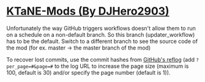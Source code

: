 # [KTaNE-Mods (By DJHero2903)](https://github.com/DJHero2903/KTaNE-Mods)

Unfortunately the way GitHub triggers workflows doesn't allow them to run on a schedule on a non-default branch. So this branch (updater_workflow) has to be the default. Switch to a different branch to see the source code of the mod (for ex. master -> the master branch of the mod)

To recover lost commits, use the commit hashes from [GitHub's reflog](https://api.github.com/repos/KtaneModules/KTaNE-Mods-DJHero2903/events) (add `?per_page=#&page=#` to the log URL to increase the page size (maximum is 100, default is 30) and/or specify the page number (default is 1)).
